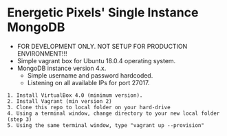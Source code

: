 Energetic Pixels' Single Instance MongoDB
====================================================

* FOR DEVELOPMENT ONLY.  NOT SETUP FOR PRODUCTION ENVIRONMENT!!!
* Simple vagrant box for Ubuntu 18.0.4 operating system.
* MongoDB instance version 4.x.
  * Simple username and password hardcoded.
  * Listening on all available IPs for port 27017.

```
1. Install VirtualBox 4.0 (minimum version).
2. Install Vagrant (min version 2)
3. Clone this repo to local folder on your hard-drive
4. Using a terminal window, change directory to your new local folder (step 3)
5. Using the same terminal window, type "vagrant up --provision"
```
